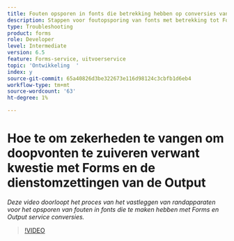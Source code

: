 ```yaml
---
title: Fouten opsporen in fonts die betrekking hebben op conversies van Forms- en Output-services
description: Stappen voor foutopsporing van fonts met betrekking tot Forms en Output-service
type: Troubleshooting
product: forms
role: Developer
level: Intermediate
version: 6.5
feature: Forms-service, uitvoerservice
topic: 'Ontwikkeling  '
index: y
source-git-commit: 65a40826d3be322673e116d98124c3cbfb1d6eb4
workflow-type: tm+mt
source-wordcount: '63'
ht-degree: 1%

---
```



# Hoe te om zekerheden te vangen om doopvonten te zuiveren verwant kwestie met Forms en de dienstomzettingen van de Output

*Deze video doorloopt het proces van het vastleggen van randapparaten voor het opsporen van fouten in fonts die te maken hebben met Forms en Output service conversies.*

>[!VIDEO](https://video.tv.adobe.com/v/335487?quality=9&learn=on)
